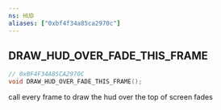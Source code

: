 ```yaml
---
ns: HUD
aliases: ["0xbf4f34a85ca2970c"]
---
```

## DRAW_HUD_OVER_FADE_THIS_FRAME

```c
// 0xBF4F34A85CA2970C
void DRAW_HUD_OVER_FADE_THIS_FRAME();
```

call every frame to draw the hud over the top of screen fades

